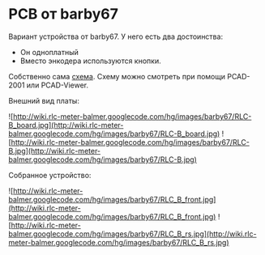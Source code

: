 # PCB от barby67 #

Вариант устройства от barby67. У него есть два достоинства:
  * Он одноплатный
  * Вместо энкодера используются кнопки.

Собственно сама [схема](http://wiki.rlc-meter-balmer.googlecode.com/hg/images/barby67/RLC_B.PCB). Схему можно смотреть при помощи PCAD-2001 или PCAD-Viewer.

Внешний вид платы:

![http://wiki.rlc-meter-balmer.googlecode.com/hg/images/barby67/RLC-B_board.jpg](http://wiki.rlc-meter-balmer.googlecode.com/hg/images/barby67/RLC-B_board.jpg)
![http://wiki.rlc-meter-balmer.googlecode.com/hg/images/barby67/RLC-B.jpg](http://wiki.rlc-meter-balmer.googlecode.com/hg/images/barby67/RLC-B.jpg)

Собранное устройство:

![http://wiki.rlc-meter-balmer.googlecode.com/hg/images/barby67/RLC_B_front.jpg](http://wiki.rlc-meter-balmer.googlecode.com/hg/images/barby67/RLC_B_front.jpg)
![http://wiki.rlc-meter-balmer.googlecode.com/hg/images/barby67/RLC_B_rs.jpg](http://wiki.rlc-meter-balmer.googlecode.com/hg/images/barby67/RLC_B_rs.jpg)